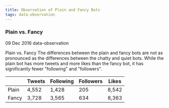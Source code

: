 ```yaml
---
title: Observation of Plain and Fancy Bots
tags: data-observation
---
```


### Plain vs. Fancy


09 Dec 2016    data-observation

Plain vs. Fancy
The differences between the plain and fancy bots are not as pronounced as the differences between the chatty and quiet bots.
While the plain bot has more tweets and more likes than the fancy bot, it has significantly fewer "following" and "followers".

|	   |Tweets |Following     |Followers    |Likes |
|---|---|---|---|---|
|Plain |4,552 |	1,428 |205 |	8,542|
|Fancy |3,728 |	3,565 |	634| 	8,363|
